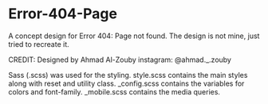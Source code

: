 # Error-404-Page

A concept design for Error 404: Page not found. The design is not mine, just tried to recreate it. 

CREDIT: Designed by Ahmad Al-Zouby 
instagram: @ahmad._.zouby

Sass (.scss) was used for the styling.
style.scss contains the main styles along with reset and utility class.
_config.scss contains the variables for colors and font-family.
_mobile.scss contains the media queries.
